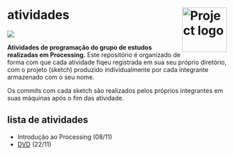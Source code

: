 <h1> atividades
  <img align="right" alt="Project logo" src="https://user-images.githubusercontent.com/41346220/222979342-5ac79a32-b209-4ed1-af14-45d90f5056a5.png" width=102px>
</h1>

<p>
    <img src="https://img.shields.io/badge/Processing-2E5DEE.svg" />
</p>

**Atividades de programação do grupo de estudos realizadas em Processing.** Este repositório é organizado de forma com que cada atividade fiqeu registrada em sua seu próprio diretório, com o projeto (sketch) produzido individualmente por cada integrante armazenado com o seu nome.

Os commits com cada sketch são realizados pelos próprios integrantes em suas máquinas após o fim das atividade.

## lista de atividades
- Introdução ao Processing (08/11)
- [DVD](https://github.com/pixel-ifsc/atividades/tree/main/DVD) (22/11)
